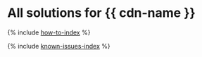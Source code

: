 # All solutions for {{ cdn-name }}

{% include [how-to-index](how-to/index.md) %}

{% include [known-issues-index](known-issues/index.md) %}
